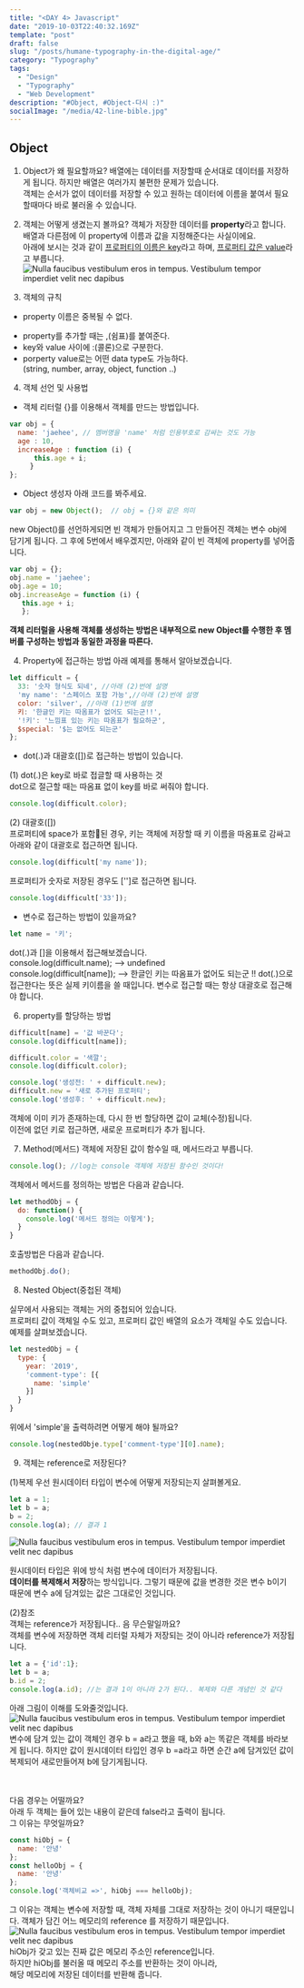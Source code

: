 ```yaml
---
title: "<DAY 4> Javascript"
date: "2019-10-03T22:40:32.169Z"
template: "post"
draft: false
slug: "/posts/humane-typography-in-the-digital-age/"
category: "Typography"
tags:
  - "Design"
  - "Typography"
  - "Web Development"
description: "#Object, #Object-다시 :)"
socialImage: "/media/42-line-bible.jpg"
---
```

## Object

1. Object가 왜 필요할까요?
배열에는 데이터를 저장할때 순서대로 데이터를 저장하게 됩니다. 하지만 배열은 여러가지 불편한 문제가 있습니다.
<br>객체는 순서가 없이 데이터를 저장할 수 있고 원하는 데이터에 이름을 붙여서 필요할때마다 바로 불러올 수 있습니다.

2. 객체는 어떻게 생겼는지 볼까요?
객체가 저장한 데이터를 **property**라고 합니다.  
배열과 다른점에 이 property에 이름과 값을 지정해준다는 사실이에요.  
아래에 보시는 것과 같이 <u>프로퍼티의 이름은 key</u>라고 하며, <u>프로퍼티 값은 value</u>라고 부릅니다.
![Nulla faucibus vestibulum eros in tempus. Vestibulum tempor imperdiet velit nec dapibus](/media/DAY4_1.png)  

3. 객체의 규칙
+ property 이름은 중복될 수 없다.
- property를 추가할 때는 ,(쉼표)를 붙여준다.
- key와 value 사이에 :(콜론)으로 구분한다.
- porperty value로는 어떤 data type도 가능하다.<br>(string, number, array, object, function ..)

4. 객체 선언 및 사용법
- 객체 리터럴
{}를 이용해서 객체를 만드는 방법입니다.

```js
var obj = { 
  name: 'jaehee', // 멤버명을 'name' 처럼 인용부호로 감싸는 것도 가능 
  age : 10, 
  increaseAge : function (i) {
      this.age + i; 
     } 
};
```
- Object 생성자
아래 코드를 봐주세요.
```js
var obj = new Object();  // obj = {}와 같은 의미
```
new Object()를 선언하게되면 빈 객체가 만들어지고 그 만들어진 객체는 변수 obj에 담기게 됩니다. 그 후에 5번에서 배우겠지만, 아래와 같이 빈 객체에 property를 넣어줍니다.
```js
var obj = {}; 
obj.name = 'jaehee'; 
obj.age = 10; 
obj.increaseAge = function (i) {
   this.age + i; 
   };
```

**객체 리터럴을 사용해 객체를 생성하는 방법은 내부적으로 new Object를 수행한 후 멤버를 구성하는 방법과 동일한 과정을 따른다.**

4. Property에 접근하는 방법
아래 예제를 통해서 알아보겠습니다.
```js
let difficult = {
  33: '숫자 형식도 되네', //아래 (2)번에 설명
  'my name': '스페이스 포함 가능',//아래 (2)번에 설명
  color: 'silver', //아래 (1)번에 설명
  키: '한글인 키는 따옴표가 없어도 되는군!!',
  '!키': '느낌표 있는 키는 따옴표가 필요하군',
  $special: '$는 없어도 되는군'
};
```
+ dot(.)과 대괄호([])로 접근하는 방법이 있습니다.

(1) dot(.)은 key로 바로 접글할 때 사용하는 것
<br>dot으로 절근할 때는 따옴표 없이 key를 바로 써줘야 합니다.
```js
console.log(difficult.color); 
```
(2) 대괄호([])
<br>프로퍼티에 space가 포함된 경우, 키는 객체에 저장할 때 키 이름을 따옴표로 감싸고 아래와 같이 대괄호로 접근하면 됩니다.
```js
console.log(difficult['my name']);
``` 
프로퍼티가 숫자로 저장된 경우도 ['']로 접근하면 됩니다.
```js
console.log(difficult['33']);
```
+ 변수로 접근하는 방법이 있을까요?
```js
let name = '키';
```
dot(.)과 []을 이용해서 접근해보겠습니다.
<br>console.log(difficult.name); --> undefined
<br>console.log(difficult[name]); --> 한글인 키는 따옴표가 없어도 되는군 !!
dot(.)으로 접근한다는 뜻은 실제 키이름을 쓸 때입니다. 변수로 접근할 때는 항상 대괄호로 접근해야 합니다.

6. property를 할당하는 방법
```js
difficult[name] = '값 바꾼다';
console.log(difficult[name]);

difficult.color = '색깔';
console.log(difficult.color);

console.log('생성전: ' + difficult.new);
difficult.new = '새로 추가된 프로퍼티';
console.log('생성후: ' + difficult.new);
```
객체에 이미 키가 존재하는데, 다시 한 번 할당하면 값이 교체(수정)됩니다.
<br>이전에 없던 키로 접근하면, 새로운 프로퍼티가 추가 됩니다.

7. Method(메서드)
객체에 저장된 값이 함수일 때, 메서드라고 부릅니다.
```js
console.log(); //log는 console 객체에 저장된 함수인 것이다!
```
객체에서 메서드를 정의하는 방법은 다음과 같습니다.
```js
let methodObj = {
  do: function() {
    console.log('메서드 정의는 이렇게');
  }
}
```
호출방법은 다음과 같습니다.
```js
methodObj.do();
```
8. Nested Object(중첩된 객체)

실무에서 사용되는 객체는 거의 중첩되어 있습니다.
<br>프로퍼티 값이 객체일 수도 있고, 프로퍼티 값인 배열의 요소가 객체일 수도 있습니다.
<br>예제를 살펴보겠습니다.
```js
let nestedObj = {
  type: {
    year: '2019',
    'comment-type': [{
      name: 'simple'
    }]
  }
}
```
위에서 'simple'을 출력하려면 어떻게 해야 될까요?
```js
console.log(nestedObje.type['comment-type'][0].name);
```

9. 객체는 reference로 저장된다?

(1)복제
우선 원시데이터 타입이 변수에 어떻게 저장되는지 살펴볼게요.
```js
let a = 1;
let b = a;
b = 2;
console.log(a); // 결과 1
```
![Nulla faucibus vestibulum eros in tempus. Vestibulum tempor imperdiet velit nec dapibus](/media/DAY4_3.png) 

원시데이터 타입은 위에 방식 처럼 변수에 데이터가 저장됩니다.
<br>**데이터를 복제해서 저장**하는 방식입니다. 그렇기 때문에 값을 변경한 것은 변수 b이기 때문에 변수 a에 담겨있는 값은 그대로인 것입니다.

(2)참조
<br>객체는 reference가 저장됩니다.. 음 무슨말일까요?
<br>객체를 변수에 저장하면 객체 리터럴 자체가 저장되는 것이 아니라 reference가 저장됩니다.

```js
let a = {'id':1};
let b = a;
b.id = 2;
console.log(a.id); //는 결과 1이 아니라 2가 된다.. 복제와 다른 개념인 것 같다
```
아래 그림이 이해를 도와줄것입니다.
![Nulla faucibus vestibulum eros in tempus. Vestibulum tempor imperdiet velit nec dapibus](/media/DAY4_4.png)
변수에 담겨 있는 값이 객체인 경우 b = a라고 했을 때, b와 a는 똑같은 객체를 바라보게 됩니다. 하지만 값이 원시데이터 타입인 경우 b =a라고 하면 순간 a에 담겨있던 값이 복제되어 새로만들어져 b에 담기게됩니다.

<br><br>다음 경우는 어떨까요?
<br>아래 두 객체는 들어 있는 내용이 같은데 false라고 출력이 됩니다.
<br>그 이유는 무엇일까요?
```js
const hiObj = { 
  name: '안녕' 
};
const helloObj = {
  name: '안녕'
};
console.log('객체비교 =>', hiObj === helloObj);
```
그 이유는 객체는 변수에 저장할 때, 객체 자체를 그대로 저장하는 것이 아니기 때문입니다. 객체가 담긴 어느 메모리의 reference 를 저장하기 때문입니다.
![Nulla faucibus vestibulum eros in tempus. Vestibulum tempor imperdiet velit nec dapibus](/media/DAY4_2.png)
hiObj가 갖고 있는 진짜 값은 메모리 주소인 reference입니다.
<br>하지만 hiObj를 불러올 때 메모리 주소를 반환하는 것이 아니라,
<br>해당 메모리에 저장된 데이터를 반환해 줍니다.

